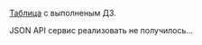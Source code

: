[Таблица](https://docs.google.com/spreadsheets/d/e/2PACX-1vSUKCAkUerNgk4P5-cU1nPmpYtQf1Ih97Y5ErLVAVUNh8jQ3aDY2A7diD6XM5abpWyazvveULh4bSm-/pubhtml) с выполненым ДЗ.

JSON API cервис реализовать не получилось...
